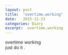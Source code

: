 ```yaml
---
layout: post
title:  "overtime,working"
date:   2015-12-23
categories: Diary
excerpt:  overtime,working
---
```

overtime working
<br>
just do it .
